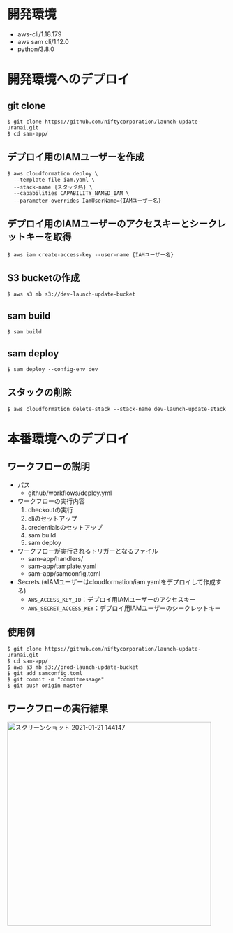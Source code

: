 # 開発環境
- aws-cli/1.18.179
- aws sam cli/1.12.0
- python/3.8.0

# 開発環境へのデプロイ
## git clone

```
$ git clone https://github.com/niftycorporation/launch-update-uranai.git
$ cd sam-app/
```

## デプロイ用のIAMユーザーを作成

```
$ aws cloudformation deploy \
  --template-file iam.yaml \
  --stack-name {スタック名} \ 
  --capabilities CAPABILITY_NAMED_IAM \
  --parameter-overrides IamUserName={IAMユーザー名}
```

## デプロイ用のIAMユーザーのアクセスキーとシークレットキーを取得

```
$ aws iam create-access-key --user-name {IAMユーザー名}
```

## S3 bucketの作成

```
$ aws s3 mb s3://dev-launch-update-bucket
```

## sam build

```
$ sam build 
```

## sam deploy

```
$ sam deploy --config-env dev
```

## スタックの削除

```
$ aws cloudformation delete-stack --stack-name dev-launch-update-stack 
```

# 本番環境へのデプロイ
## ワークフローの説明
- パス
   - github/workflows/deploy.yml
- ワークフローの実行内容
   1. checkoutの実行
   2. cliのセットアップ
   3. credentialsのセットアップ
   4. sam build
   5. sam deploy
- ワークフローが実行されるトリガーとなるファイル
   - sam-app/handlers/
   - sam-app/tamplate.yaml
   - sam-app/samconfig.toml
- Secrets (※IAMユーザーはcloudformation/iam.yamlをデプロイして作成する)
   - ```AWS_ACCESS_KEY_ID```：デプロイ用IAMユーザーのアクセスキー
   - ```AWS_SECRET_ACCESS_KEY```：デプロイ用IAMユーザーのシークレットキー
## 使用例
```
$ git clone https://github.com/niftycorporation/launch-update-uranai.git
$ cd sam-app/
$ aws s3 mb s3://prod-launch-update-bucket
$ git add samconfig.toml
$ git commit -m "commitmessage"
$ git push origin master
```

## ワークフローの実行結果
<img width="467" alt="スクリーンショット 2021-01-21 144147" src="https://user-images.githubusercontent.com/68361524/105285081-0098dd80-5bf7-11eb-9012-eba10da4f981.png">
